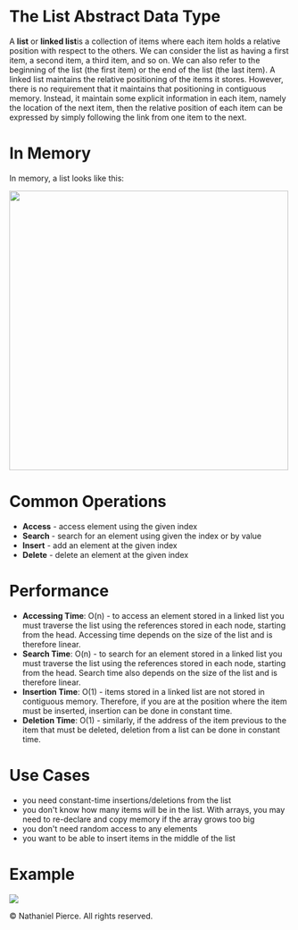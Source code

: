 
<h1>The List Abstract Data Type</h1>

<p>A <strong>list</strong> or <strong>linked list</strong>is a collection of items where each item holds a relative position with respect to the others. We can consider the list as having a first item, a second item, a third item, and so on. We can also refer to the beginning of the list (the first item) or the end of the list (the last item). A linked list maintains the relative positioning of the items it stores. However, there is no requirement that it maintains that positioning in contiguous memory. Instead, it maintain some explicit information in each item, namely the location of the next item, then the relative position of each item can be expressed by simply following the link from one item to the next.</p>

<h1>In Memory</h1>
<p>In memory, a list looks like this:</p>
<img src="" width="500">

<h1>Common Operations</h1>

<ul>
  <li><strong>Access</strong> - access element using the given index
  <li><strong>Search</strong> - search for an element using given the index or by value
  <li><strong>Insert</strong> - add an element at the given index
  <li><strong>Delete</strong> - delete an element at the given index
</ul>

<h1>Performance</h1>

<ul>
  <li><strong>Accessing Time</strong>: O(n) - to access an element stored in a linked list you must traverse the list using the references stored in each node, starting from the head. Accessing time depends on the size of the list and is therefore linear.
  <li><strong>Search Time</strong>: O(n) - to search for an element stored in a linked list you must traverse the list using the references stored in each node, starting from the head. Search time also depends on the size of the list and is therefore linear.
  <li><strong>Insertion Time</strong>: O(1) - items stored in a linked list are not stored in contiguous memory. Therefore, if you are at the position where the item must be inserted, insertion can be done in constant time.
  <li><strong>Deletion Time</strong>: O(1) - similarly, if the address of the item previous to the item that must be deleted, deletion from a list can be done in constant time.
</ul>

<h1>Use Cases</h1>

<ul>
  <li> you need constant-time insertions/deletions from the list
  <li> you don't know how many items will be in the list. With arrays, you may need to re-declare and copy memory if the array grows too big
  <li> you don't need random access to any elements
  <li> you want to be able to insert items in the middle of the list
</ul>

<h1>Example</h1>

![](gif/x.gif)


<p>&copy; Nathaniel Pierce. All rights reserved.</p>

